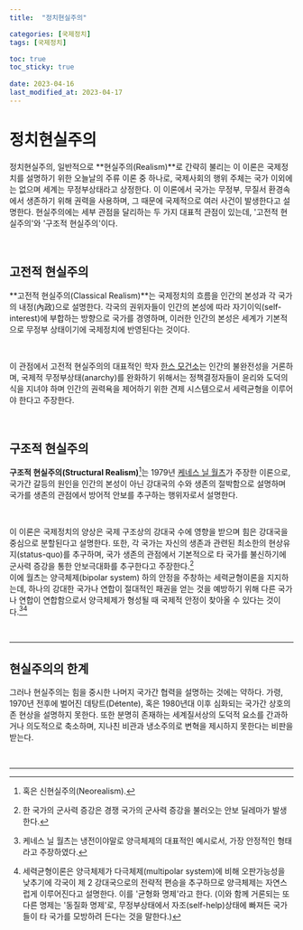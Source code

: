 ```yaml
---
title:  "정치현실주의"

categories: [국제정치]
tags: [국제정치]

toc: true
toc_sticky: true
 
date: 2023-04-16
last_modified_at: 2023-04-17
---
```


# 정치현실주의

정치현실주의, 일반적으로 **현실주의(Realism)**로 간략히 불리는 이 이론은 국제정치를 설명하기 위한 오늘날의 주류 이론 중 하나로, 국제사회의 행위 주체는 국가 이외에는 없으며 세계는 무정부상태라고 상정한다. 이 이론에서 국가는 무정부, 무질서 환경속에서 생존하기 위해 권력을 사용하며, 그 때문에 국제적으로 여러 사건이 발생한다고 설명한다. 현실주의에는 세부 관점을 달리하는 두 가지 대표적 관점이 있는데, '고전적 현실주의'와 '구조적 현실주의'이다.

<br>

## 고전적 현실주의

**고전적 현실주의(Classical Realism)**는 국제정치의 흐름을 인간의 본성과 각 국가의 내정(內政)으로 설명한다. 각국의 권위자들이 인간의 본성에 따라 자기이익(self-interest)에 부합하는 방향으로 국가를 경영하며, 이러한 인간의 본성은 세계가 기본적으로 무정부 상태이기에 국제정치에 반영된다는 것이다.

<br>

이 관점에서 고전적 현실주의의 대표적인 학자 [한스 모건소](https://ko.wikipedia.org/wiki/%ED%95%9C%EC%8A%A4_%EB%AA%A8%EA%B1%B4%EC%86%8C)는 인간의 불완전성을 거론하며, 국제적 무정부상태(anarchy)를 완화하기 위해서는 정책결정자들이 윤리와 도덕의식을 지녀야 하며 인간의 권력욕을 제어하기 위한 견제 시스템으로서 세력균형을 이루어야 한다고 주장한다.

<br>

## 구조적 현실주의

**구조적 현실주의(Structural Realism)**[^1]는 1979년 [케네스 닐 월츠](https://ko.wikipedia.org/wiki/%EC%BC%80%EB%84%A4%EC%8A%A4_%EC%99%88%EC%B8%A0)가 주장한 이론으로, 국가간 갈등의 원인을 인간의 본성이 아닌 강대국의 수와 생존의 절박함으로 설명하며 국가를 생존의 관점에서 방어적 안보를 추구하는 행위자로서 설명한다.

<br>

이 이론은 국제정치의 양상은 국제 구조상의 강대국 수에 영향을 받으며 힘은 강대국을 중심으로 분할된다고 설명한다. 또한, 각 국가는 자신의 생존과 관련된 최소한의 현상유지(status-quo)를 추구하며, 국가 생존의 관점에서 기본적으로 타 국가를 불신하기에 군사력 증강을 통한 안보극대화를 추구한다고 주장한다.[^2]  
이에 월츠는 양극체제(bipolar system) 하의 안정을 주창하는 세력균형이론을 지지하는데, 하나의 강대한 국가나 연합이 절대적인 패권을 얻는 것을 예방하기 위해 다른 국가나 연합이 연합함으로서 양극체제가 형성될 때 국제적 안정이 찾아올 수 있다는 것이다.[^3][^4]

<br>

---

## 현실주의의 한계

그러나 현실주의는 힘을 중시한 나머지 국가간 협력을 설명하는 것에는 약하다. 가령, 1970년 전후에 벌어진 데탕트(Détente), 혹은 1980년대 이후 심화되는 국가간 상호의존 현상을 설명하지 못한다. 또한 분명히 존재하는 세계질서상의 도덕적 요소를 간과하거나 의도적으로 축소하며, 지나친 비관과 냉소주의로 변혁을 제시하지 못한다는 비판을 받는다.

<br>

---

[^1]: 혹은 신현실주의(Neorealism).
[^2]: 한 국가의 군사력 증강은 경쟁 국가의 군사력 증강을 불러오는 안보 딜레마가 발생한다.
[^3]: 케네스 닐 월츠는 냉전이야말로 양극체제의 대표적인 예시로서, 가장 안정적인 형태라고 주장하였다.
[^4]: 세력균형이론은 양극체제가 다극체제(multipolar system)에 비해 오판가능성을 낮추기에 각국이 제 2 강대국으로의 전략적 편승을 추구하므로 양극체제는 자연스럽게 이루어진다고 설명한다. 이를 '균형화 명제'라고 한다. (이와 함께 거론되는 또다른 명제는 '동질화 명제'로, 무정부상태에서 자조(self-help)상태에 빠져든 국가들이 타 국가를 모방하려 든다는 것을 말한다.)
